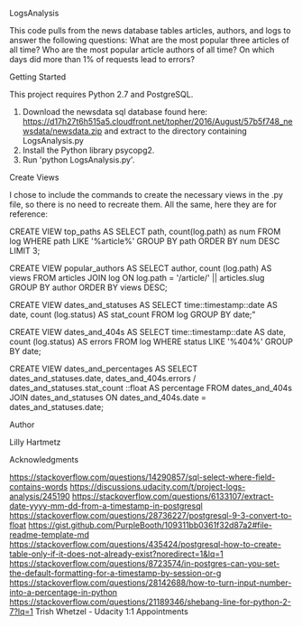 LogsAnalysis

This code pulls from the news database tables articles, authors, and logs to answer the following questions:
What are the most popular three articles of all time?
Who are the most popular article authors of all time?
On which days did more than 1% of requests lead to errors?

Getting Started

This project requires Python 2.7 and PostgreSQL.

1. Download the newsdata sql database found here: https://d17h27t6h515a5.cloudfront.net/topher/2016/August/57b5f748_newsdata/newsdata.zip 
and extract to the directory containing LogsAnalysis.py
2. Install the Python library psycopg2. 
3. Run 'python LogsAnalysis.py'.

Create Views

I chose to include the commands to create the necessary views in the .py file, so there is no need to recreate them. All the same, here they are for reference:

CREATE VIEW top_paths AS SELECT path, count(log.path) as num FROM log WHERE path LIKE '%article%' GROUP BY path ORDER BY num DESC LIMIT 3;

CREATE VIEW popular_authors AS SELECT author, count (log.path) AS views  FROM articles JOIN log  ON log.path = '/article/' || articles.slug GROUP BY author ORDER BY views DESC;

CREATE VIEW dates_and_statuses AS SELECT time::timestamp::date AS date, count (log.status) AS stat_count FROM log GROUP BY date;"

CREATE VIEW dates_and_404s AS SELECT time::timestamp::date AS date, count (log.status) AS errors FROM log WHERE status LIKE '%404%' GROUP BY date;

CREATE VIEW dates_and_percentages AS SELECT dates_and_statuses.date, dates_and_404s.errors / dates_and_statuses.stat_count ::float AS percentage FROM dates_and_404s JOIN dates_and_statuses ON dates_and_404s.date = dates_and_statuses.date;

Author

Lilly Hartmetz

Acknowledgments

https://stackoverflow.com/questions/14290857/sql-select-where-field-contains-words
https://discussions.udacity.com/t/project-logs-analysis/245190
https://stackoverflow.com/questions/6133107/extract-date-yyyy-mm-dd-from-a-timestamp-in-postgresql
https://stackoverflow.com/questions/28736227/postgresql-9-3-convert-to-float
https://gist.github.com/PurpleBooth/109311bb0361f32d87a2#file-readme-template-md
https://stackoverflow.com/questions/435424/postgresql-how-to-create-table-only-if-it-does-not-already-exist?noredirect=1&lq=1
https://stackoverflow.com/questions/8723574/in-postgres-can-you-set-the-default-formatting-for-a-timestamp-by-session-or-g
https://stackoverflow.com/questions/28142688/how-to-turn-input-number-into-a-percentage-in-python
https://stackoverflow.com/questions/21189346/shebang-line-for-python-2-7?lq=1
Trish Whetzel - Udacity 1:1 Appointments
